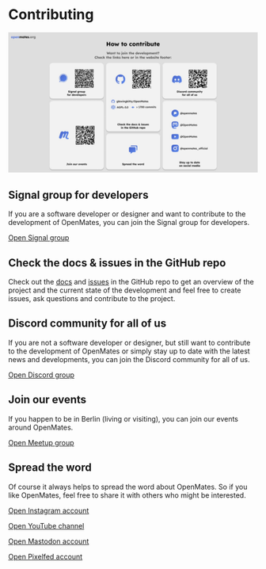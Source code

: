 # Contributing

![How to contribute header image](./slides/openmates_pitch_slides/contribute.jpg)


## Signal group for developers

If you are a software developer or designer and want to contribute to the development of OpenMates, you can join the Signal group for developers.

[Open Signal group](https://signal.group/#CjQKIOlYZ63Rz7sibDjQ680wO1a0NcKxtfL0in2BA6Yvbr82EhDNd6GJYtaPfHn4BFcsETQq)

## Check the docs & issues in the GitHub repo

Check out the [docs](./architecture/README.md) and [issues](https://github.com/glowingkitty/OpenMates/issues) in the GitHub repo to get an overview of the project and the current state of the development and feel free to create issues, ask questions and contribute to the project.

## Discord community for all of us

If you are not a software developer or designer, but still want to contribute to the development of OpenMates or simply stay up to date with the latest news and developments, you can join the Discord community for all of us.

[Open Discord group](https://discord.gg/bHtkxZB5cc)

## Join our events

If you happen to be in Berlin (living or visiting), you can join our events around OpenMates.

[Open Meetup group](https://www.meetup.com/openmates-meetup-group/)

## Spread the word

Of course it always helps to spread the word about OpenMates. So if you like OpenMates, feel free to share it with others who might be interested.

[Open Instagram account](https://instagram.com/openmates_official)

[Open YouTube channel](https://www.youtube.com/@openmates)

[Open Mastodon account](https://mastodon.social/@OpenMates)

[Open Pixelfed account](https://pixelfed.social/@openmates)